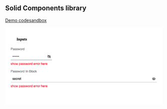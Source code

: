 ## Solid Components library

[Demo codesandbox](https://codesandbox.io/s/solidjs-solid-components-tz4uq9?file=/src/main.tsx)

<img src="docs/password_inputs.png" alt="password inputs examples">
